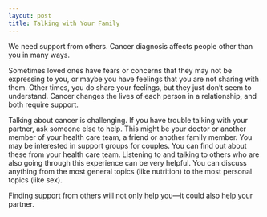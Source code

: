 ```yaml
---
layout: post
title: Talking with Your Family
---
```


We need support from others. Cancer diagnosis affects people other than you in many ways. 

Sometimes loved ones have fears or concerns that they may not be expressing to you, or maybe you have feelings that you are not sharing with them. Other times, you do share your feelings, but they just don’t seem to understand. Cancer changes the lives of each person in a relationship, and both require support. 

Talking about cancer is challenging. If you have trouble talking with your partner, ask someone else to help. This might be your doctor or another member of your health care team, a friend or another family member. You may be interested in support groups for couples. You can find out about these from your health care team. Listening to and talking to others who are also going through this experience can be very helpful. You can discuss anything from the most general topics (like nutrition) to the most personal topics (like sex).

Finding support from others will not only help you—it could also help your partner.
